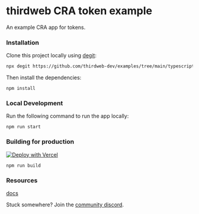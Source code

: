 # thirdweb CRA token example

An example CRA app for tokens.

### Installation

Clone this project locally using [degit](https://npmjs.org/package/degit):

```bash
npx degit https://github.com/thirdweb-dev/examples/tree/main/typescript/token-economy
```

Then install the dependencies:

```
npm install
```


### Local Development



Run the following command to run the app locally:

```
npm run start
```


### Building for production

[![Deploy with Vercel](https://vercel.com/button)](https://vercel.com/new/clone?repository-url=https%3A%2F%2Fgithub.com%2Fvercel%2Fnext.js%2Ftree%2Fcanary%2Fexamples%2Fhello-world)

```
npm run build
```

### Resources

[docs](https://docs.thirdweb.com/react)


Stuck somewhere? Join the [community discord](https://discord.gg/thirdweb).